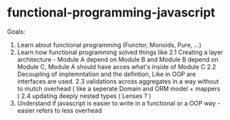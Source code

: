 # functional-programming-javascript

Goals:

1. Learn about functional programming (Functor, Monoids, Pure, ...)
2. Learn how functional programming solved things like 
     2.1 Creating a layer architecture - Module A depend on Module B and Module B depend on Module C, Module A should have acces what's inside of Module C
     2.2 Decoupling of implemntation and the defintion, Like in OOP are interfaces are used.
     2.3 validations across aggregates in a way without to mutch overhead ( like a seperate Domain and ORM model + mappers )
     2.4 updating deeply nested types ( Lenses ? )
3. Understand if javascript is easier to write in a functional or a OOP way - easier refers to less overhead
